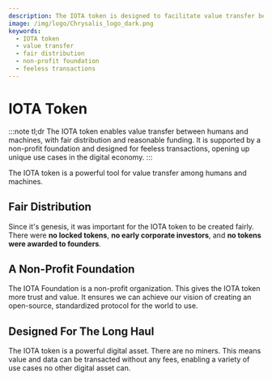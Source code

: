 ```yaml
---
description: The IOTA token is designed to facilitate value transfer between humans and machines, with a fair distribution and a focus on sustainability. It enables feeless transactions and supports a wide range of use cases.
image: /img/logo/Chrysalis_logo_dark.png
keywords:
  - IOTA token
  - value transfer
  - fair distribution
  - non-profit foundation
  - feeless transactions
---
```


# IOTA Token

:::note tl;dr
The IOTA token enables value transfer between humans and machines, with fair distribution and reasonable funding. It is
supported by a non-profit foundation and designed for feeless transactions, opening up unique use cases in the digital
economy.
:::

The IOTA token is a powerful tool for value transfer among humans and machines.

## Fair Distribution

Since it's genesis, it was important for the IOTA token to be created fairly. There were **no locked tokens**, **no early
corporate investors**, and **no tokens were awarded to founders**.

## A Non-Profit Foundation

The IOTA Foundation is a non-profit organization. This gives the IOTA token more trust and value. It ensures we can
achieve our vision of creating an open-source, standardized protocol for the world to use.

## Designed For The Long Haul

The IOTA token is a powerful digital asset. There are no miners. This means value and data can be transacted
without any fees, enabling a variety of use cases no other digital asset can.
